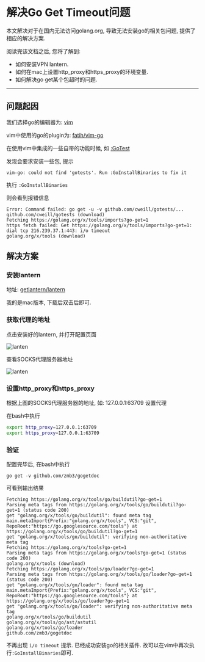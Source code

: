 解决Go Get Timeout问题
=====================

本文解决对于在国内无法访问golang.org, 导致无法安装go的相关包问题, 提供了相应的解决方案.

阅读完该文档之后, 您将了解到:

* 如何安装VPN lantern.
* 如何在mac上设置http_proxy和https_proxy的环境变量.
* 如何解决go get某个包超时的问题.

--------------------------------------------------------------------------------

问题起因
--------
我们选择go的编辑器为: [vim](http://www.vim.org/)

vim中使用的go的plugin为: [fatih/vim-go](https://github.com/fatih/vim-go)

在使用vim中集成的一些自带的功能时候, 如 [:GoTest](https://github.com/fatih/vim-go/blob/master/doc/vim-go.txt#L368)

发现会要求安装一些包, 提示

```
vim-go: could not find 'gotests'. Run :GoInstallBinaries to fix it
```

执行 `:GoInstallBinaries`

则会看到报错信息

```
Error: Command failed: go get -u -v github.com/cweill/gotests/...
github.com/cweill/gotests (download)
Fetching https://golang.org/x/tools/imports?go-get=1
https fetch failed: Get https://golang.org/x/tools/imports?go-get=1: dial tcp 216.239.37.1:443: i/o timeout
golang.org/x/tools (download)
```

解决方案
-------
### 安装lantern

地址: [getlantern/lantern](https://github.com/getlantern/lantern)

我的是mac版本, 下载后双击后即可.

### 获取代理的地址
点击安装好的lantern, 并打开配置页面

![lanten](./images/lanten.png)


查看SOCKS代理服务器地址

![lanten](./images/lantern_config.png)

### 设置http_proxy和https_proxy
根据上图的SOCKS代理服务器的地址, 如: 127.0.0.1:63709
设置代理

在bash中执行

```bash
export http_proxy=127.0.0.1:63709
export https_proxy=127.0.0.1:63709
```

### 验证
配置完毕后, 在bash中执行

```
go get -v github.com/zmb3/gogetdoc
```

可看到输出结果

```
Fetching https://golang.org/x/tools/go/buildutil?go-get=1
Parsing meta tags from https://golang.org/x/tools/go/buildutil?go-get=1 (status code 200)
get "golang.org/x/tools/go/buildutil": found meta tag main.metaImport{Prefix:"golang.org/x/tools", VCS:"git", RepoRoot:"https://go.googlesource.com/tools"} at https://golang.org/x/tools/go/buildutil?go-get=1
get "golang.org/x/tools/go/buildutil": verifying non-authoritative meta tag
Fetching https://golang.org/x/tools?go-get=1
Parsing meta tags from https://golang.org/x/tools?go-get=1 (status code 200)
golang.org/x/tools (download)
Fetching https://golang.org/x/tools/go/loader?go-get=1
Parsing meta tags from https://golang.org/x/tools/go/loader?go-get=1 (status code 200)
get "golang.org/x/tools/go/loader": found meta tag main.metaImport{Prefix:"golang.org/x/tools", VCS:"git", RepoRoot:"https://go.googlesource.com/tools"} at https://golang.org/x/tools/go/loader?go-get=1
get "golang.org/x/tools/go/loader": verifying non-authoritative meta tag
golang.org/x/tools/go/buildutil
golang.org/x/tools/go/ast/astutil
golang.org/x/tools/go/loader
github.com/zmb3/gogetdoc
```

不再出现 `i/o timeout` 提示. 已经成功安装go的相关插件. 故可以在vim中再次执行`:GoInstallBinaries`即可.
